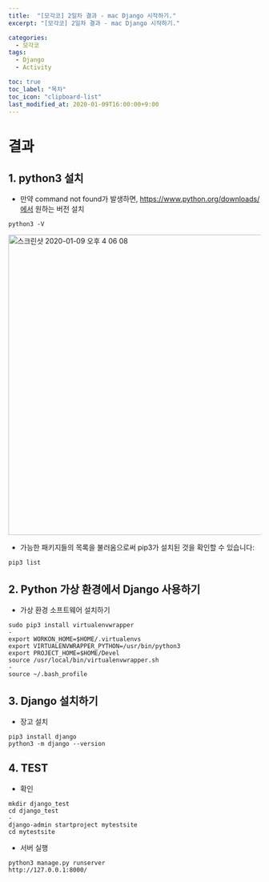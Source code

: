 ```yaml
---
title:  "[모각코] 2일차 결과 - mac Django 시작하기."
excerpt: "[모각코] 2일차 결과 - mac Django 시작하기."

categories:
  - 모각코
tags:
  - Django
  - Activity

toc: true
toc_label: "목차"
toc_icon: "clipboard-list"
last_modified_at: 2020-01-09T16:00:00+9:00
---
```


# 결과

## 1. python3 설치

- 만약 command not found가 발생하면, https://www.python.org/downloads/에서 원하는 버전 설치
```
python3 -V
```
<img width="600" alt="스크린샷 2020-01-09 오후 4 06 08" src="https://user-images.githubusercontent.com/20227720/72045646-fbbe0000-32f9-11ea-85cc-52798042efd1.png">

- 가능한 패키지들의 목록을 불러옴으로써 pip3가 설치된 것을 확인할 수 있습니다:
```
pip3 list
```


## 2. Python 가상 환경에서 Django 사용하기

- 가상 환경 소프트웨어 설치하기  
```
sudo pip3 install virtualenvwrapper
-
export WORKON_HOME=$HOME/.virtualenvs
export VIRTUALENVWRAPPER_PYTHON=/usr/bin/python3
export PROJECT_HOME=$HOME/Devel
source /usr/local/bin/virtualenvwrapper.sh
-
source ~/.bash_profile
```

## 3. Django 설치하기

- 장고 설치
```
pip3 install django
python3 -m django --version
```

## 4. TEST

- 확인
```
mkdir django_test
cd django_test
-
django-admin startproject mytestsite
cd mytestsite
```

- 서버 실행
```
python3 manage.py runserver
http://127.0.0.1:8000/
```

